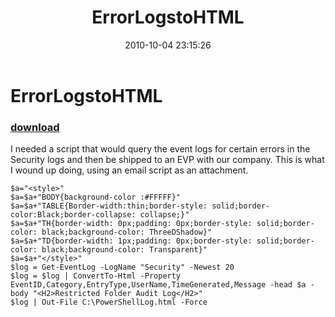 ﻿---
pid:            2282
parent:         0
children:       
poster:         ChrisG
title:          ErrorLogstoHTML
date:           2010-10-04 23:15:26
description:    I needed a script that would query the event logs for certain errors in the Security logs and then be shipped to an EVP with our company.  This is what I wound up doing, using an email script as an attachment.		
format:         posh
---

# ErrorLogstoHTML

### [download](2282.ps1)  

I needed a script that would query the event logs for certain errors in the Security logs and then be shipped to an EVP with our company.  This is what I wound up doing, using an email script as an attachment.		

```posh
$a="<style>"
$a=$a+"BODY{background-color :#FFFFF}"
$a=$a+"TABLE{Border-width:thin;border-style: solid;border-color:Black;border-collapse: collapse;}"
$a=$a+"TH{border-width: 0px;padding: 0px;border-style: solid;border-color: black;background-color: ThreeDShadow}"
$a=$a+"TD{border-width: 1px;padding: 0px;border-style: solid;border-color: black;background-color: Transparent}"
$a=$a+"</style>"
$log = Get-EventLog -LogName "Security" -Newest 20
$log = $log | ConvertTo-Html -Property EventID,Category,EntryType,UserName,TimeGenerated,Message -head $a -body "<H2>Restricted Folder Audit Log</H2>" 
$log | Out-File C:\PowerShellLog.html -Force
```
